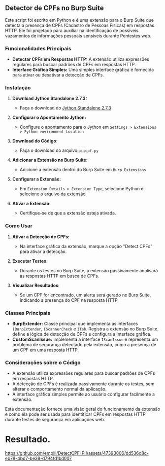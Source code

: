 ## Detector de CPFs no Burp Suite

Este script foi escrito em Python e é uma extensão para o Burp Suite que detecta a presença de CPFs (Cadastro de Pessoas Físicas) em respostas HTTP. Ele foi projetado para auxiliar na identificação de possíveis vazamentos de informações pessoais sensíveis durante Pentestes web.

### Funcionalidades Principais

- **Detectar CPFs em Respostas HTTP:** A extensão utiliza expressões regulares para buscar padrões de CPFs em respostas HTTP.
- **Interface Gráfica Simples:** Uma simples interface gráfica é fornecida para ativar ou desativar a detecção de CPFs.

### Instalação

1. **Download Jython Standalone 2.7.3:**
   - Faça o download do [Jython Standalone 2.7.3](https://www.jython.org/download)

2. **Configurar o Apontamento Jython:**
   - Configure o apontamento para o Jython em `Settings > Extensions > Python environment Location`

3. **Download do Código:**
   - Faça o download do arquivo `piicpf.py`

4. **Adicionar a Extensão no Burp Suite:**
   - Adicione a extensão dentro do Burp Suite em `Burp Extensions`

5. **Configurar a Extensão:**
   - Em `Extension Details > Extension Type`, selecione Python e selecione o arquivo da extensão

6. **Ativar a Extensão:**
   - Certifique-se de que a extensão esteja ativada.

### Como Usar

1. **Ativar a Detecção de CPFs:**
   - Na interface gráfica da extensão, marque a opção "Detect CPFs" para ativar a detecção.

2. **Executar Testes:**
   - Durante os testes no Burp Suite, a extensão passivamente analisará as respostas HTTP em busca de CPFs.

3. **Visualizar Resultados:**
   - Se um CPF for encontrado, um alerta será gerado no Burp Suite, indicando a presença do CPF na resposta HTTP.

### Classes Principais

- **BurpExtender:** Classe principal que implementa as interfaces `IBurpExtender`, `IScannerCheck` e `ITab`. Registra a extensão no Burp Suite, define a lógica de detecção de CPFs e configura a interface gráfica.
- **CustomScanIssue:** Implementa a interface `IScanIssue` e representa um problema de segurança detectado pela extensão, como a presença de um CPF em uma resposta HTTP.

### Considerações sobre o Código

- A extensão utiliza expressões regulares para buscar padrões de CPFs em respostas HTTP.
- A detecção de CPFs é realizada passivamente durante os testes, sem alterar o comportamento normal da aplicação.
- A interface gráfica simples permite ao usuário configurar facilmente a extensão.

Esta documentação fornece uma visão geral do funcionamento da extensão e como ela pode ser usada para identificar CPFs em respostas HTTP durante testes de segurança em aplicações web.

# Resultado. 

https://github.com/empiii/DetectCPF-PII/assets/47393806/dd536d8c-eb78-4bd7-be38-d794fd1bd007




